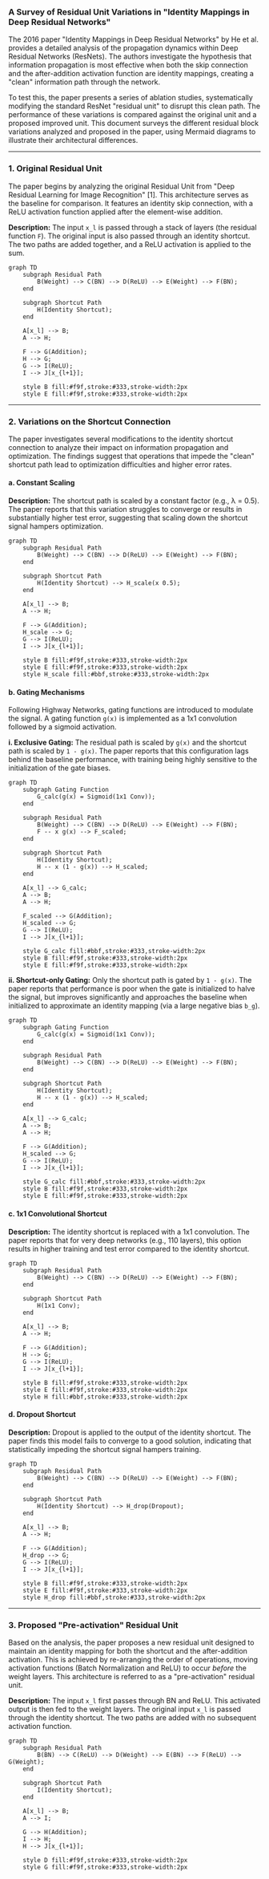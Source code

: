 ### A Survey of Residual Unit Variations in "Identity Mappings in Deep Residual Networks"

The 2016 paper "Identity Mappings in Deep Residual Networks" by He et al. provides a detailed analysis of the propagation dynamics within Deep Residual Networks (ResNets). The authors investigate the hypothesis that information propagation is most effective when both the skip connection and the after-addition activation function are identity mappings, creating a "clean" information path through the network.

To test this, the paper presents a series of ablation studies, systematically modifying the standard ResNet "residual unit" to disrupt this clean path. The performance of these variations is compared against the original unit and a proposed improved unit. This document surveys the different residual block variations analyzed and proposed in the paper, using Mermaid diagrams to illustrate their architectural differences.

---

### 1. Original Residual Unit

The paper begins by analyzing the original Residual Unit from "Deep Residual Learning for Image Recognition" [1]. This architecture serves as the baseline for comparison. It features an identity skip connection, with a ReLU activation function applied after the element-wise addition.

**Description:** The input `x_l` is passed through a stack of layers (the residual function `F`). The original input is also passed through an identity shortcut. The two paths are added together, and a ReLU activation is applied to the sum.

```mermaid
graph TD
    subgraph Residual Path
        B(Weight) --> C(BN) --> D(ReLU) --> E(Weight) --> F(BN);
    end

    subgraph Shortcut Path
        H(Identity Shortcut);
    end

    A[x_l] --> B;
    A --> H;

    F --> G(Addition);
    H --> G;
    G --> I(ReLU);
    I --> J[x_{l+1}];

    style B fill:#f9f,stroke:#333,stroke-width:2px
    style E fill:#f9f,stroke:#333,stroke-width:2px
```

---

### 2. Variations on the Shortcut Connection

The paper investigates several modifications to the identity shortcut connection to analyze their impact on information propagation and optimization. The findings suggest that operations that impede the "clean" shortcut path lead to optimization difficulties and higher error rates.

#### a. Constant Scaling

**Description:** The shortcut path is scaled by a constant factor (e.g., λ = 0.5). The paper reports that this variation struggles to converge or results in substantially higher test error, suggesting that scaling down the shortcut signal hampers optimization.

```mermaid
graph TD
    subgraph Residual Path
        B(Weight) --> C(BN) --> D(ReLU) --> E(Weight) --> F(BN);
    end

    subgraph Shortcut Path
        H(Identity Shortcut) --> H_scale(x 0.5);
    end

    A[x_l] --> B;
    A --> H;

    F --> G(Addition);
    H_scale --> G;
    G --> I(ReLU);
    I --> J[x_{l+1}];

    style B fill:#f9f,stroke:#333,stroke-width:2px
    style E fill:#f9f,stroke:#333,stroke-width:2px
    style H_scale fill:#bbf,stroke:#333,stroke-width:2px
```

#### b. Gating Mechanisms

Following Highway Networks, gating functions are introduced to modulate the signal. A gating function `g(x)` is implemented as a 1x1 convolution followed by a sigmoid activation.

**i. Exclusive Gating:** The residual path is scaled by `g(x)` and the shortcut path is scaled by `1 - g(x)`. The paper reports that this configuration lags behind the baseline performance, with training being highly sensitive to the initialization of the gate biases.

```mermaid
graph TD
    subgraph Gating Function
        G_calc(g(x) = Sigmoid(1x1 Conv));
    end

    subgraph Residual Path
        B(Weight) --> C(BN) --> D(ReLU) --> E(Weight) --> F(BN);
        F -- x g(x) --> F_scaled;
    end

    subgraph Shortcut Path
        H(Identity Shortcut);
        H -- x (1 - g(x)) --> H_scaled;
    end
    
    A[x_l] --> G_calc;
    A --> B;
    A --> H;

    F_scaled --> G(Addition);
    H_scaled --> G;
    G --> I(ReLU);
    I --> J[x_{l+1}];

    style G_calc fill:#bbf,stroke:#333,stroke-width:2px
    style B fill:#f9f,stroke:#333,stroke-width:2px
    style E fill:#f9f,stroke:#333,stroke-width:2px
```

**ii. Shortcut-only Gating:** Only the shortcut path is gated by `1 - g(x)`. The paper reports that performance is poor when the gate is initialized to halve the signal, but improves significantly and approaches the baseline when initialized to approximate an identity mapping (via a large negative bias `b_g`).

```mermaid
graph TD
    subgraph Gating Function
        G_calc(g(x) = Sigmoid(1x1 Conv));
    end

    subgraph Residual Path
        B(Weight) --> C(BN) --> D(ReLU) --> E(Weight) --> F(BN);
    end

    subgraph Shortcut Path
        H(Identity Shortcut);
        H -- x (1 - g(x)) --> H_scaled;
    end
    
    A[x_l] --> G_calc;
    A --> B;
    A --> H;

    F --> G(Addition);
    H_scaled --> G;
    G --> I(ReLU);
    I --> J[x_{l+1}];

    style G_calc fill:#bbf,stroke:#333,stroke-width:2px
    style B fill:#f9f,stroke:#333,stroke-width:2px
    style E fill:#f9f,stroke:#333,stroke-width:2px
```

#### c. 1x1 Convolutional Shortcut

**Description:** The identity shortcut is replaced with a 1x1 convolution. The paper reports that for very deep networks (e.g., 110 layers), this option results in higher training and test error compared to the identity shortcut.

```mermaid
graph TD
    subgraph Residual Path
        B(Weight) --> C(BN) --> D(ReLU) --> E(Weight) --> F(BN);
    end

    subgraph Shortcut Path
        H(1x1 Conv);
    end

    A[x_l] --> B;
    A --> H;

    F --> G(Addition);
    H --> G;
    G --> I(ReLU);
    I --> J[x_{l+1}];

    style B fill:#f9f,stroke:#333,stroke-width:2px
    style E fill:#f9f,stroke:#333,stroke-width:2px
    style H fill:#bbf,stroke:#333,stroke-width:2px
```

#### d. Dropout Shortcut

**Description:** Dropout is applied to the output of the identity shortcut. The paper finds this model fails to converge to a good solution, indicating that statistically impeding the shortcut signal hampers training.

```mermaid
graph TD
    subgraph Residual Path
        B(Weight) --> C(BN) --> D(ReLU) --> E(Weight) --> F(BN);
    end

    subgraph Shortcut Path
        H(Identity Shortcut) --> H_drop(Dropout);
    end

    A[x_l] --> B;
    A --> H;

    F --> G(Addition);
    H_drop --> G;
    G --> I(ReLU);
    I --> J[x_{l+1}];

    style B fill:#f9f,stroke:#333,stroke-width:2px
    style E fill:#f9f,stroke:#333,stroke-width:2px
    style H_drop fill:#bbf,stroke:#333,stroke-width:2px
```

---

### 3. Proposed "Pre-activation" Residual Unit

Based on the analysis, the paper proposes a new residual unit designed to maintain an identity mapping for both the shortcut and the after-addition activation. This is achieved by re-arranging the order of operations, moving activation functions (Batch Normalization and ReLU) to occur *before* the weight layers. This architecture is referred to as a "pre-activation" residual unit.

**Description:** The input `x_l` first passes through BN and ReLU. This activated output is then fed to the weight layers. The original input `x_l` is passed through the identity shortcut. The two paths are added with no subsequent activation function.

```mermaid
graph TD
    subgraph Residual Path
        B(BN) --> C(ReLU) --> D(Weight) --> E(BN) --> F(ReLU) --> G(Weight);
    end

    subgraph Shortcut Path
        I(Identity Shortcut);
    end

    A[x_l] --> B;
    A --> I;

    G --> H(Addition);
    I --> H;
    H --> J[x_{l+1}];

    style D fill:#f9f,stroke:#333,stroke-width:2px
    style G fill:#f9f,stroke:#333,stroke-width:2px
```
